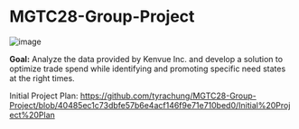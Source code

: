 # MGTC28-Group-Project
![image](https://github.com/tyrachung/MGTC28-Group-Project/assets/145488074/8966a9d6-76ae-4755-bec0-4efcbd113a54)

**Goal:** Analyze the data provided by Kenvue Inc. and develop a solution to optimize trade spend while identifying and promoting specific need states at the right times.

Initial Project Plan: https://github.com/tyrachung/MGTC28-Group-Project/blob/40485ec1c73dbfe57b6e4acf146f9e71e710bed0/Initial%20Project%20Plan 
